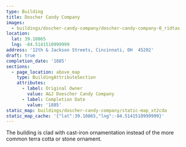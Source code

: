 ```yaml
---
type: Building
title: Doscher Candy Company
images:
  - buildings/doscher-candy-company/doscher-candy-company-0_ridtas
location:
  lat: 39.10865
  lng: -84.5141510999999
address: '12th & Jackson Streets, Cincinnati, OH  45202'
draft: true
completion_date: '1885'
sections:
  - page_location: above_map
    type: BuildingAttributeSection
    attributes:
      - label: Original Owner
        value: A&J Doescher Candy Company
      - label: Completion Date
        value: '1885'
static_map: buildings/doscher-candy-company/static-map_xt2cda
static_map_cache: '{"lat":39.10865,"lng":-84.5141510999999}'
---
```


The building is clad with cast-iron ornamentation instead of the more common terra cotta or stone ornament.
